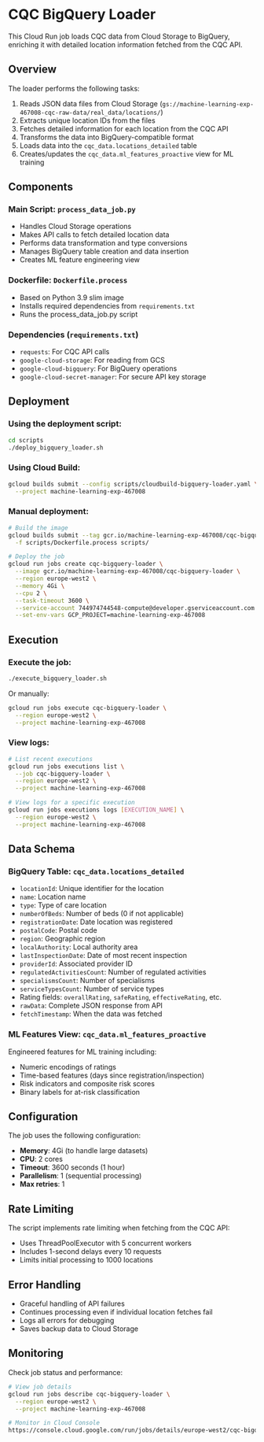 # CQC BigQuery Loader

This Cloud Run job loads CQC data from Cloud Storage to BigQuery, enriching it with detailed location information fetched from the CQC API.

## Overview

The loader performs the following tasks:
1. Reads JSON data files from Cloud Storage (`gs://machine-learning-exp-467008-cqc-raw-data/real_data/locations/`)
2. Extracts unique location IDs from the files
3. Fetches detailed information for each location from the CQC API
4. Transforms the data into BigQuery-compatible format
5. Loads data into the `cqc_data.locations_detailed` table
6. Creates/updates the `cqc_data.ml_features_proactive` view for ML training

## Components

### Main Script: `process_data_job.py`
- Handles Cloud Storage operations
- Makes API calls to fetch detailed location data
- Performs data transformation and type conversions
- Manages BigQuery table creation and data insertion
- Creates ML feature engineering view

### Dockerfile: `Dockerfile.process`
- Based on Python 3.9 slim image
- Installs required dependencies from `requirements.txt`
- Runs the process_data_job.py script

### Dependencies (`requirements.txt`)
- `requests`: For CQC API calls
- `google-cloud-storage`: For reading from GCS
- `google-cloud-bigquery`: For BigQuery operations
- `google-cloud-secret-manager`: For secure API key storage

## Deployment

### Using the deployment script:
```bash
cd scripts
./deploy_bigquery_loader.sh
```

### Using Cloud Build:
```bash
gcloud builds submit --config scripts/cloudbuild-bigquery-loader.yaml \
  --project machine-learning-exp-467008
```

### Manual deployment:
```bash
# Build the image
gcloud builds submit --tag gcr.io/machine-learning-exp-467008/cqc-bigquery-loader \
  -f scripts/Dockerfile.process scripts/

# Deploy the job
gcloud run jobs create cqc-bigquery-loader \
  --image gcr.io/machine-learning-exp-467008/cqc-bigquery-loader \
  --region europe-west2 \
  --memory 4Gi \
  --cpu 2 \
  --task-timeout 3600 \
  --service-account 744974744548-compute@developer.gserviceaccount.com \
  --set-env-vars GCP_PROJECT=machine-learning-exp-467008
```

## Execution

### Execute the job:
```bash
./execute_bigquery_loader.sh
```

Or manually:
```bash
gcloud run jobs execute cqc-bigquery-loader \
  --region europe-west2 \
  --project machine-learning-exp-467008
```

### View logs:
```bash
# List recent executions
gcloud run jobs executions list \
  --job cqc-bigquery-loader \
  --region europe-west2 \
  --project machine-learning-exp-467008

# View logs for a specific execution
gcloud run jobs executions logs [EXECUTION_NAME] \
  --region europe-west2 \
  --project machine-learning-exp-467008
```

## Data Schema

### BigQuery Table: `cqc_data.locations_detailed`
- `locationId`: Unique identifier for the location
- `name`: Location name
- `type`: Type of care location
- `numberOfBeds`: Number of beds (0 if not applicable)
- `registrationDate`: Date location was registered
- `postalCode`: Postal code
- `region`: Geographic region
- `localAuthority`: Local authority area
- `lastInspectionDate`: Date of most recent inspection
- `providerId`: Associated provider ID
- `regulatedActivitiesCount`: Number of regulated activities
- `specialismsCount`: Number of specialisms
- `serviceTypesCount`: Number of service types
- Rating fields: `overallRating`, `safeRating`, `effectiveRating`, etc.
- `rawData`: Complete JSON response from API
- `fetchTimestamp`: When the data was fetched

### ML Features View: `cqc_data.ml_features_proactive`
Engineered features for ML training including:
- Numeric encodings of ratings
- Time-based features (days since registration/inspection)
- Risk indicators and composite risk scores
- Binary labels for at-risk classification

## Configuration

The job uses the following configuration:
- **Memory**: 4Gi (to handle large datasets)
- **CPU**: 2 cores
- **Timeout**: 3600 seconds (1 hour)
- **Parallelism**: 1 (sequential processing)
- **Max retries**: 1

## Rate Limiting

The script implements rate limiting when fetching from the CQC API:
- Uses ThreadPoolExecutor with 5 concurrent workers
- Includes 1-second delays every 10 requests
- Limits initial processing to 1000 locations

## Error Handling

- Graceful handling of API failures
- Continues processing even if individual location fetches fail
- Logs all errors for debugging
- Saves backup data to Cloud Storage

## Monitoring

Check job status and performance:
```bash
# View job details
gcloud run jobs describe cqc-bigquery-loader \
  --region europe-west2 \
  --project machine-learning-exp-467008

# Monitor in Cloud Console
https://console.cloud.google.com/run/jobs/details/europe-west2/cqc-bigquery-loader
```
